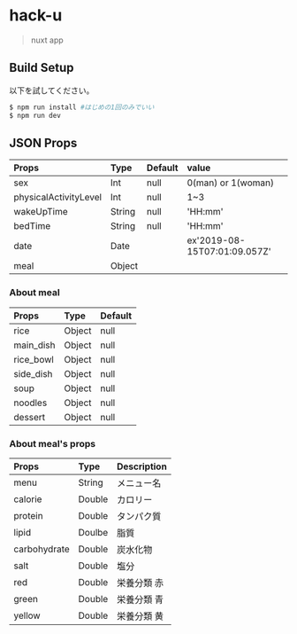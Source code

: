 # hack-u

> nuxt app

## Build Setup
以下を試してください。
``` bash
$ npm run install #はじめの1回のみでいい 
$ npm run dev
```

## JSON Props 
|Props|Type|Default|value|
|:---|:---|:---|:---|
|sex|Int|null|0(man) or 1(woman)|
|physicalActivityLevel|Int|null|1~3|
|wakeUpTime|String|null|'HH:mm'|
|bedTime|String|null|'HH:mm'|
|date|Date||ex'2019-08-15T07:01:09.057Z'|
|meal|Object||||

### About meal
|Props|Type|Default|
|:---|:---|:---|
|rice|Object|null|
|main_dish|Object|null|
|rice_bowl|Object|null|
|side_dish|Object|null|
|soup|Object|null|
|noodles|Object|null|
|dessert|Object|null|


### About meal's props
|Props|Type|Description|
|:---|:---|:---|
|menu|String|メニュー名|
|calorie|Double|カロリー|
|protein|Double|タンパク質|
|lipid|Doulbe|脂質|
|carbohydrate|Double|炭水化物|
|salt|Double|塩分|
|red|Double|栄養分類 赤|
|green|Double|栄養分類 青|
|yellow|Double|栄養分類 黄|

